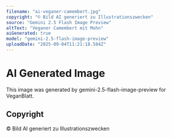 ```yaml
---
filename: "ai-veganer-camembert.jpg"
copyright: "© Bild AI generiert zu Illustrationszwecken"
source: "Gemini 2.5 Flash Image Preview"
altText: "Veganer Camembert mit Mohn"
aiGenerated: true
model: "gemini-2.5-flash-image-preview"
uploadDate: "2025-09-04T11:21:18.584Z"
---
```


# AI Generated Image

This image was generated by gemini-2.5-flash-image-preview for VeganBlatt.

## Copyright
© Bild AI generiert zu Illustrationszwecken
